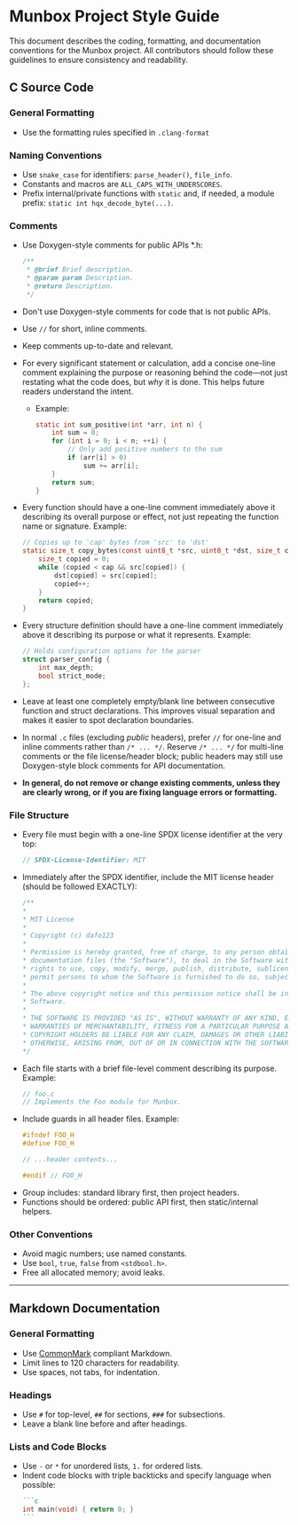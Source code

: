 # Munbox Project Style Guide

This document describes the coding, formatting, and documentation conventions for the Munbox project. All contributors should follow these guidelines to ensure consistency and readability.

## C Source Code

### General Formatting

- Use the formatting rules specified in `.clang-format`

### Naming Conventions

- Use `snake_case` for identifiers: `parse_header()`, `file_info`.
- Constants and macros are `ALL_CAPS_WITH_UNDERSCORES`.
- Prefix internal/private functions with `static` and, if needed, a module prefix: `static int hqx_decode_byte(...)`.

### Comments

- Use Doxygen-style comments for public APIs *.h:
  ```c
  /**
   * @brief Brief description.
   * @param param Description.
   * @return Description.
   */
  ```
- Don't use Doxygen-style comments for code that is not public APIs.
- Use `//` for short, inline comments.
- Keep comments up-to-date and relevant.
- For every significant statement or calculation, add a concise one-line comment explaining the purpose or reasoning behind the code—not just restating what the code does, but *why* it is done. This helps future readers understand the intent.
  - Example:
    ```c
    static int sum_positive(int *arr, int n) {
        int sum = 0;
        for (int i = 0; i < n; ++i) {
            // Only add positive numbers to the sum
            if (arr[i] > 0)
                sum += arr[i];
        }
        return sum;
    }
    ```
- Every function should have a one-line comment immediately above it describing its overall purpose or effect, not just repeating the function name or signature. Example:
    ```c
    // Copies up to 'cap' bytes from 'src' to 'dst'
    static size_t copy_bytes(const uint8_t *src, uint8_t *dst, size_t cap) {
        size_t copied = 0;
        while (copied < cap && src[copied]) {
            dst[copied] = src[copied];
            copied++;
        }
        return copied;
    }
    ```
- Every structure definition should have a one-line comment immediately above it describing its purpose or what it represents. Example:
    ```c
    // Holds configuration options for the parser
    struct parser_config {
        int max_depth;
        bool strict_mode;
    };
    ```
- Leave at least one completely empty/blank line between consecutive function and struct declarations. This improves visual separation and makes it easier to spot declaration boundaries.

- In normal `.c` files (excluding *public* headers), prefer `//` for one-line and inline comments rather than `/* ... */`. Reserve `/* ... */` for multi-line comments or the file license/header block; public headers may still use Doxygen-style block comments for API documentation.

- **In general, do not remove or change existing comments, unless they are clearly wrong, or if you are fixing language errors or formatting.**

### File Structure

- Every file must begin with a one-line SPDX license identifier at the very top:
    ```c
    // SPDX-License-Identifier: MIT
    ```
- Immediately after the SPDX identifier, include the MIT license header (should be followed EXACTLY):
    ```c
    /**
    *
    * MIT License
    *
    * Copyright (c) dafo123
    *
    * Permission is hereby granted, free of charge, to any person obtaining a copy of this software and associated
    * documentation files (the "Software"), to deal in the Software without restriction, including without limitation the
    * rights to use, copy, modify, merge, publish, distribute, sublicense, and/or sell copies of the Software, and to
    * permit persons to whom the Software is furnished to do so, subject to the following conditions:
    *
    * The above copyright notice and this permission notice shall be included in all copies or substantial portions of the
    * Software.
    *
    * THE SOFTWARE IS PROVIDED "AS IS", WITHOUT WARRANTY OF ANY KIND, EXPRESS OR IMPLIED, INCLUDING BUT NOT LIMITED TO THE
    * WARRANTIES OF MERCHANTABILITY, FITNESS FOR A PARTICULAR PURPOSE AND NONINFRINGEMENT. IN NO EVENT SHALL THE AUTHORS OR
    * COPYRIGHT HOLDERS BE LIABLE FOR ANY CLAIM, DAMAGES OR OTHER LIABILITY, WHETHER IN AN ACTION OF CONTRACT, TORT OR
    * OTHERWISE, ARISING FROM, OUT OF OR IN CONNECTION WITH THE SOFTWARE OR THE USE OR OTHER DEALINGS IN THE SOFTWARE.
    */
    ```
- Each file starts with a brief file-level comment describing its purpose. Example:
    ```c
    // foo.c
    // Implements the Foo module for Munbox.
    ```
- Include guards in all header files. Example:
    ```c
    #ifndef FOO_H
    #define FOO_H

    // ...header contents...

    #endif // FOO_H
    ```
- Group includes: standard library first, then project headers.
- Functions should be ordered: public API first, then static/internal helpers.

### Other Conventions

- Avoid magic numbers; use named constants.
- Use `bool`, `true`, `false` from `<stdbool.h>`.
- Free all allocated memory; avoid leaks.

---

## Markdown Documentation

### <a name="md-general-formatting"></a>General Formatting

- Use [CommonMark](https://commonmark.org/) compliant Markdown.
- Limit lines to 120 characters for readability.
- Use spaces, not tabs, for indentation.

### Headings

- Use `#` for top-level, `##` for sections, `###` for subsections.
- Leave a blank line before and after headings.

### Lists and Code Blocks

- Use `-` or `*` for unordered lists, `1.` for ordered lists.
- Indent code blocks with triple backticks and specify language when possible:
  ````markdown
  ```c
  int main(void) { return 0; }
  ```
````
